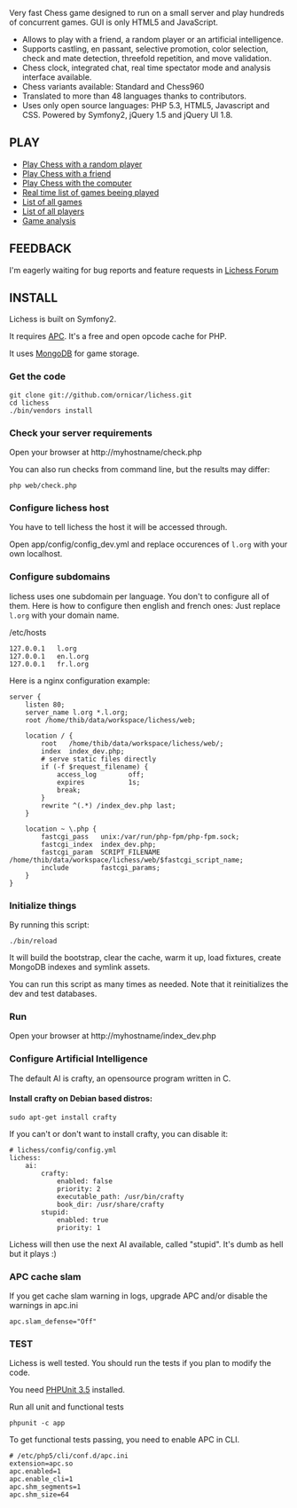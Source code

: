 Very fast Chess game designed to run on a small server and play hundreds of concurrent games.
GUI is only HTML5 and JavaScript.

- Allows to play with a friend, a random player or an artificial intelligence.
- Supports castling, en passant, selective promotion, color selection, check and mate detection, threefold repetition, and move validation.
- Chess clock, integrated chat, real time spectator mode and analysis interface available.
- Chess variants available: Standard and Chess960
- Translated to more than 48 languages thanks to contributors.
- Uses only open source languages: PHP 5.3, HTML5, Javascript and CSS. Powered by Symfony2, jQuery 1.5 and jQuery UI 1.8.
  
PLAY
----

- [Play Chess with a random player](http://en.lichess.org)
- [Play Chess with a friend](http://en.lichess.org/#friend)
- [Play Chess with the computer](http://en.lichess.org/#ai)
- [Real time list of games beeing played](http://en.lichess.org/games)
- [List of all games](http://en.lichess.org/games/all)
- [List of all players](http://en.lichess.org/people)
- [Game analysis](http://en.lichess.org/analyse/0Zcvl5)

FEEDBACK
--------

I'm eagerly waiting for bug reports and feature requests in [Lichess Forum](http://en.lichess.org/forum/lichess-feedback)

INSTALL
-------

Lichess is built on Symfony2.

It requires [APC](http://www.php.net/manual/en/book.apc.php). It's a free and open opcode cache for PHP.

It uses [MongoDB](http://mongodb.org) for game storage.

### Get the code

    git clone git://github.com/ornicar/lichess.git
    cd lichess
    ./bin/vendors install

### Check your server requirements

Open your browser at http://myhostname/check.php

You can also run checks from command line, but the results may differ:

    php web/check.php

### Configure lichess host

You have to tell lichess the host it will be accessed through.

Open app/config/config_dev.yml and replace occurences of `l.org` with your own localhost.

### Configure subdomains

lichess uses one subdomain per language. You don't to configure all of them. Here is how to configure then english and french ones:
Just replace `l.org` with your domain name.

/etc/hosts

    127.0.0.1	l.org
    127.0.0.1	en.l.org
    127.0.0.1	fr.l.org
    
Here is a nginx configuration example:

    server {
        listen 80;
        server_name l.org *.l.org;
        root /home/thib/data/workspace/lichess/web;

        location / {
            root   /home/thib/data/workspace/lichess/web/;
            index  index_dev.php;
            # serve static files directly
            if (-f $request_filename) {
                access_log        off;
                expires           1s;
                break;
            }
            rewrite ^(.*) /index_dev.php last;
        }

        location ~ \.php {
            fastcgi_pass   unix:/var/run/php-fpm/php-fpm.sock;
            fastcgi_index  index_dev.php; 
            fastcgi_param  SCRIPT_FILENAME  /home/thib/data/workspace/lichess/web/$fastcgi_script_name;
            include        fastcgi_params;
        }
    }

### Initialize things

By running this script:

    ./bin/reload

It will build the bootstrap, clear the cache, warm it up,
load fixtures, create MongoDB indexes and symlink assets.

You can run this script as many times as needed.
Note that it reinitializes the dev and test databases.

### Run

Open your browser at http://myhostname/index_dev.php

### Configure Artificial Intelligence

The default AI is crafty, an opensource program written in C.

#### Install crafty on Debian based distros:

    sudo apt-get install crafty

If you can't or don't want to install crafty, you can disable it:

    # lichess/config/config.yml
    lichess:
        ai:
            crafty:
                enabled: false
                priority: 2
                executable_path: /usr/bin/crafty
                book_dir: /usr/share/crafty
            stupid:
                enabled: true
                priority: 1

Lichess will then use the next AI available, called "stupid".
It's dumb as hell but it plays :)

### APC cache slam

If you get cache slam warning in logs, upgrade APC and/or disable the warnings in apc.ini

    apc.slam_defense="Off"

### TEST

Lichess is well tested. You should run the tests if you plan to modify the code.

You need [PHPUnit 3.5](http://github.com/sebastianbergmann/phpunit) installed.

Run all unit and functional tests

    phpunit -c app

To get functional tests passing, you need to enable APC in CLI.

    # /etc/php5/cli/conf.d/apc.ini
    extension=apc.so
    apc.enabled=1  
    apc.enable_cli=1
    apc.shm_segments=1  
    apc.shm_size=64
